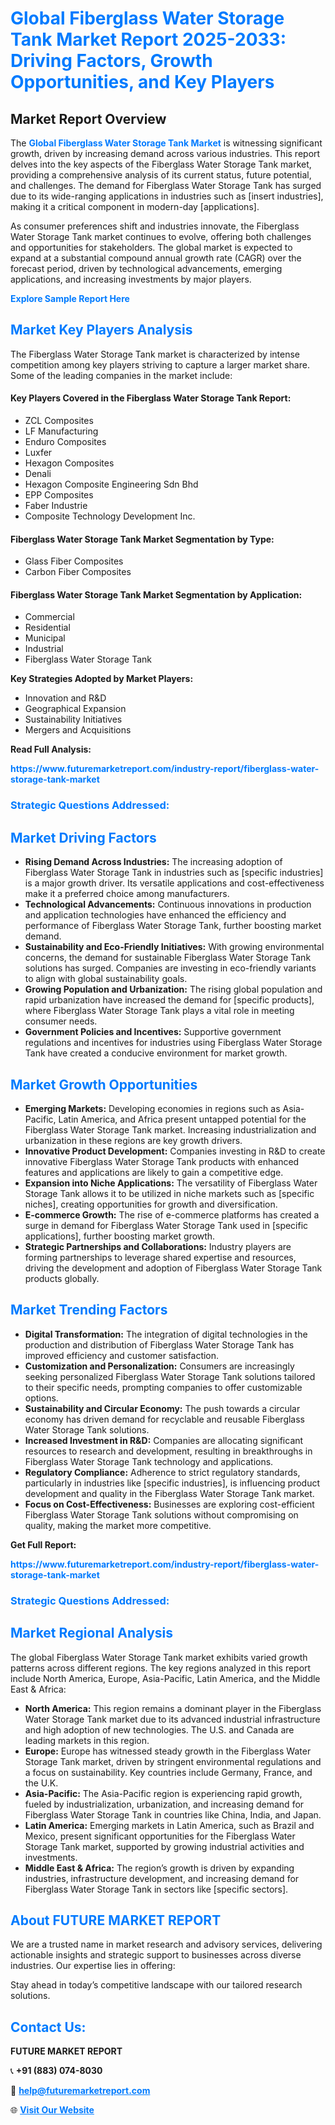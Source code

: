 <h1 style="color: #007BFF;">Global Fiberglass Water Storage Tank Market Report 2025-2033: Driving Factors, Growth Opportunities, and Key Players</h1>

<section id="overview">
<h2>Market Report Overview</h2>
<p>The <a href="https://www.futuremarketreport.com/industry-report/fiberglass-water-storage-tank-market" style="color: #007BFF; text-decoration: none;"><strong>Global Fiberglass Water Storage Tank Market</strong></a> is witnessing significant growth, driven by increasing demand across various industries. This report delves into the key aspects of the Fiberglass Water Storage Tank market, providing a comprehensive analysis of its current status, future potential, and challenges. The demand for Fiberglass Water Storage Tank has surged due to its wide-ranging applications in industries such as [insert industries], making it a critical component in modern-day [applications].</p>
<p>As consumer preferences shift and industries innovate, the Fiberglass Water Storage Tank market continues to evolve, offering both challenges and opportunities for stakeholders. The global market is expected to expand at a substantial compound annual growth rate (CAGR) over the forecast period, driven by technological advancements, emerging applications, and increasing investments by major players.</p>
</section>

<section id="overview">
<p><a href="https://www.futuremarketreport.com/request-sample/reportId=124856" style="color: #007BFF; text-decoration: none;"><strong>Explore Sample Report Here</strong></a></p>
</section>

<section id="key-players">
<h2 style="color: #007BFF;">Market Key Players Analysis</h2>
<p>The Fiberglass Water Storage Tank market is characterized by intense competition among key players striving to capture a larger market share. Some of the leading companies in the market include:</p>
<h4>Key Players Covered in the Fiberglass Water Storage Tank Report:</h4>
<ul><li>ZCL Composites</li><li>LF Manufacturing</li><li>Enduro Composites</li><li>Luxfer</li><li>Hexagon Composites</li><li>Denali</li><li>Hexagon Composite Engineering Sdn Bhd</li><li>EPP Composites</li><li>Faber Industrie</li><li>Composite Technology Development Inc.</li></ul>
<h4>Fiberglass Water Storage Tank Market Segmentation by Type:</h4>
<ul><li>Glass Fiber Composites</li><li>Carbon Fiber Composites</li></ul>

<h4>Fiberglass Water Storage Tank Market Segmentation by Application:</h4>
<ul><li>Commercial</li><li>Residential</li><li>Municipal</li><li>Industrial</li><li>Fiberglass Water Storage Tank</li></ul>
<p><strong>Key Strategies Adopted by Market Players:</strong></p>
<ul>
<li>Innovation and R&D</li>
<li>Geographical Expansion</li>
<li>Sustainability Initiatives</li>
<li>Mergers and Acquisitions</li>
</ul>
</section>

<section>
<p><strong>Read Full Analysis: </strong></p><a href="https://www.futuremarketreport.com/industry-report/fiberglass-water-storage-tank-market" style="color: #007BFF; text-decoration: none;"><strong>https://www.futuremarketreport.com/industry-report/fiberglass-water-storage-tank-market</strong></a>
<h3 style="color: #007BFF;">Strategic Questions Addressed:</h3>
</section>

<section id="driving-factors">
<h2 style="color: #007BFF;">Market Driving Factors</h2>
<ul>
<li><strong>Rising Demand Across Industries:</strong> The increasing adoption of Fiberglass Water Storage Tank in industries such as [specific industries] is a major growth driver. Its versatile applications and cost-effectiveness make it a preferred choice among manufacturers.</li>
<li><strong>Technological Advancements:</strong> Continuous innovations in production and application technologies have enhanced the efficiency and performance of Fiberglass Water Storage Tank, further boosting market demand.</li>
<li><strong>Sustainability and Eco-Friendly Initiatives:</strong> With growing environmental concerns, the demand for sustainable Fiberglass Water Storage Tank solutions has surged. Companies are investing in eco-friendly variants to align with global sustainability goals.</li>
<li><strong>Growing Population and Urbanization:</strong> The rising global population and rapid urbanization have increased the demand for [specific products], where Fiberglass Water Storage Tank plays a vital role in meeting consumer needs.</li>
<li><strong>Government Policies and Incentives:</strong> Supportive government regulations and incentives for industries using Fiberglass Water Storage Tank have created a conducive environment for market growth.</li>
</ul>
</section>

<section id="growth-opportunities">
<h2 style="color: #007BFF;">Market Growth Opportunities</h2>
<ul>
<li><strong>Emerging Markets:</strong> Developing economies in regions such as Asia-Pacific, Latin America, and Africa present untapped potential for the Fiberglass Water Storage Tank market. Increasing industrialization and urbanization in these regions are key growth drivers.</li>
<li><strong>Innovative Product Development:</strong> Companies investing in R&D to create innovative Fiberglass Water Storage Tank products with enhanced features and applications are likely to gain a competitive edge.</li>
<li><strong>Expansion into Niche Applications:</strong> The versatility of Fiberglass Water Storage Tank allows it to be utilized in niche markets such as [specific niches], creating opportunities for growth and diversification.</li>
<li><strong>E-commerce Growth:</strong> The rise of e-commerce platforms has created a surge in demand for Fiberglass Water Storage Tank used in [specific applications], further boosting market growth.</li>
<li><strong>Strategic Partnerships and Collaborations:</strong> Industry players are forming partnerships to leverage shared expertise and resources, driving the development and adoption of Fiberglass Water Storage Tank products globally.</li>
</ul>
</section>

<section id="trending-factors">
<h2 style="color: #007BFF;">Market Trending Factors</h2>
<ul>
<li><strong>Digital Transformation:</strong> The integration of digital technologies in the production and distribution of Fiberglass Water Storage Tank has improved efficiency and customer satisfaction.</li>
<li><strong>Customization and Personalization:</strong> Consumers are increasingly seeking personalized Fiberglass Water Storage Tank solutions tailored to their specific needs, prompting companies to offer customizable options.</li>
<li><strong>Sustainability and Circular Economy:</strong> The push towards a circular economy has driven demand for recyclable and reusable Fiberglass Water Storage Tank solutions.</li>
<li><strong>Increased Investment in R&D:</strong> Companies are allocating significant resources to research and development, resulting in breakthroughs in Fiberglass Water Storage Tank technology and applications.</li>
<li><strong>Regulatory Compliance:</strong> Adherence to strict regulatory standards, particularly in industries like [specific industries], is influencing product development and quality in the Fiberglass Water Storage Tank market.</li>
<li><strong>Focus on Cost-Effectiveness:</strong> Businesses are exploring cost-efficient Fiberglass Water Storage Tank solutions without compromising on quality, making the market more competitive.</li>
</ul>
</section>

<section>
<p><strong>Get Full Report: </strong></p><a href="https://www.futuremarketreport.com/industry-report/fiberglass-water-storage-tank-market" style="color: #007BFF; text-decoration: none;"><strong>https://www.futuremarketreport.com/industry-report/fiberglass-water-storage-tank-market</strong></a>
<h3 style="color: #007BFF;">Strategic Questions Addressed:</h3>
</section>


<section id="regional-analysis">
<h2 style="color: #007BFF;">Market Regional Analysis</h2>
<p>The global Fiberglass Water Storage Tank market exhibits varied growth patterns across different regions. The key regions analyzed in this report include North America, Europe, Asia-Pacific, Latin America, and the Middle East & Africa:</p>
<ul>
<li><strong>North America:</strong> This region remains a dominant player in the Fiberglass Water Storage Tank market due to its advanced industrial infrastructure and high adoption of new technologies. The U.S. and Canada are leading markets in this region.</li>
<li><strong>Europe:</strong> Europe has witnessed steady growth in the Fiberglass Water Storage Tank market, driven by stringent environmental regulations and a focus on sustainability. Key countries include Germany, France, and the U.K.</li>
<li><strong>Asia-Pacific:</strong> The Asia-Pacific region is experiencing rapid growth, fueled by industrialization, urbanization, and increasing demand for Fiberglass Water Storage Tank in countries like China, India, and Japan.</li>
<li><strong>Latin America:</strong> Emerging markets in Latin America, such as Brazil and Mexico, present significant opportunities for the Fiberglass Water Storage Tank market, supported by growing industrial activities and investments.</li>
<li><strong>Middle East & Africa:</strong> The region’s growth is driven by expanding industries, infrastructure development, and increasing demand for Fiberglass Water Storage Tank in sectors like [specific sectors].</li>
</ul>
</section>

<footer>
<h2 style="color: #007BFF;">About FUTURE MARKET REPORT</h2>
<p>We are a trusted name in market research and advisory services, delivering actionable insights and strategic support to businesses across diverse industries. Our expertise lies in offering:</p>

<p>Stay ahead in today’s competitive landscape with our tailored research solutions.</p>

<h2 style="color: #007BFF;">Contact Us:</h2>
<p><strong>FUTURE MARKET REPORT</strong></p>
<p>📞 <strong>+91 (883) 074-8030</strong></p>
<p>📧 <strong><a href="mailto:help@futuremarketreport.com" style="color: #007BFF;">help@futuremarketreport.com</a></strong></p>
<p>🌐 <strong><a href="https://www.futuremarketreport.com/" style="color: #007BFF;">Visit Our Website</a></strong></p>
</footer>